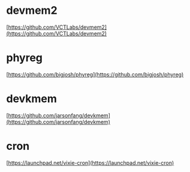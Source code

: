 # devmem2 #
[https://github.com/VCTLabs/devmem2](https://github.com/VCTLabs/devmem2)

# phyreg #
[https://github.com/bigjosh/phyreg](https://github.com/bigjosh/phyreg)

# devkmem #
[https://github.com/jarsonfang/devkmem](https://github.com/jarsonfang/devkmem)

# cron #
[https://launchpad.net/vixie-cron](https://launchpad.net/vixie-cron)
